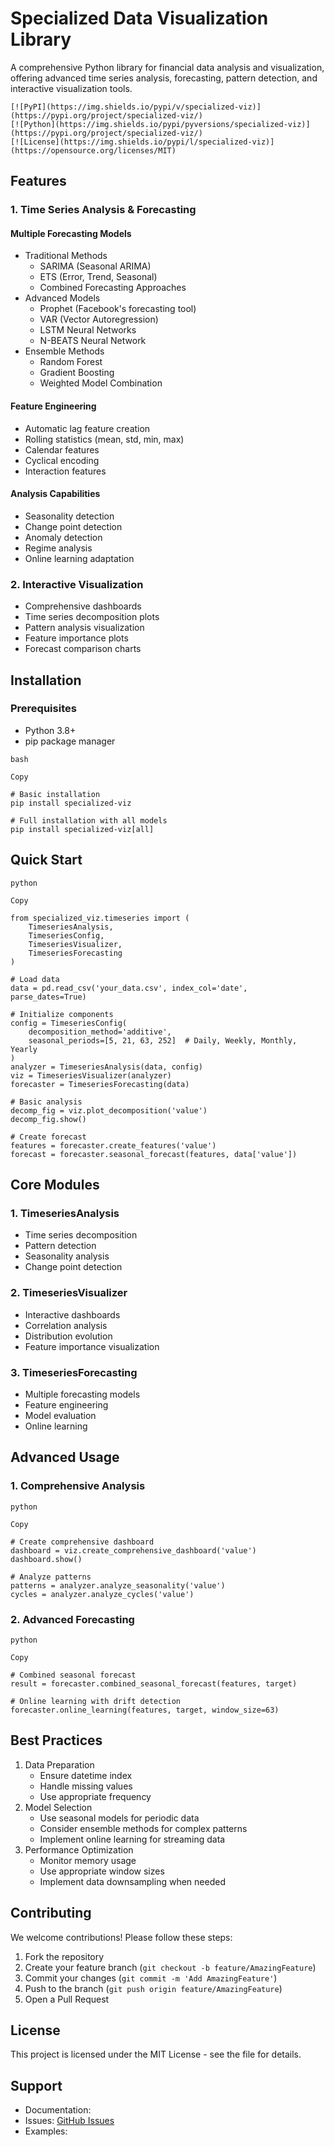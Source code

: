 # Specialized Data Visualization Library

A comprehensive Python library for financial data analysis and visualization, offering advanced time series analysis, forecasting, pattern detection, and interactive visualization tools.

```
[![PyPI](https://img.shields.io/pypi/v/specialized-viz)](https://pypi.org/project/specialized-viz/)
[![Python](https://img.shields.io/pypi/pyversions/specialized-viz)](https://pypi.org/project/specialized-viz/)
[![License](https://img.shields.io/pypi/l/specialized-viz)](https://opensource.org/licenses/MIT)
```

## Features

### 1. Time Series Analysis & Forecasting

#### Multiple Forecasting Models

- Traditional Methods
  - SARIMA (Seasonal ARIMA)
  - ETS (Error, Trend, Seasonal)
  - Combined Forecasting Approaches
- Advanced Models
  - Prophet (Facebook's forecasting tool)
  - VAR (Vector Autoregression)
  - LSTM Neural Networks
  - N-BEATS Neural Network
- Ensemble Methods
  - Random Forest
  - Gradient Boosting
  - Weighted Model Combination

#### Feature Engineering

- Automatic lag feature creation
- Rolling statistics (mean, std, min, max)
- Calendar features
- Cyclical encoding
- Interaction features

#### Analysis Capabilities

- Seasonality detection
- Change point detection
- Anomaly detection
- Regime analysis
- Online learning adaptation

### 2. Interactive Visualization

- Comprehensive dashboards
- Time series decomposition plots
- Pattern analysis visualization
- Feature importance plots
- Forecast comparison charts

## Installation

### Prerequisites

- Python 3.8+
- pip package manager

```
bash

Copy

# Basic installation
pip install specialized-viz

# Full installation with all models
pip install specialized-viz[all]
```

## Quick Start

```
python

Copy

from specialized_viz.timeseries import (
    TimeseriesAnalysis,
    TimeseriesConfig,
    TimeseriesVisualizer,
    TimeseriesForecasting
)

# Load data
data = pd.read_csv('your_data.csv', index_col='date', parse_dates=True)

# Initialize components
config = TimeseriesConfig(
    decomposition_method='additive',
    seasonal_periods=[5, 21, 63, 252]  # Daily, Weekly, Monthly, Yearly
)
analyzer = TimeseriesAnalysis(data, config)
viz = TimeseriesVisualizer(analyzer)
forecaster = TimeseriesForecasting(data)

# Basic analysis
decomp_fig = viz.plot_decomposition('value')
decomp_fig.show()

# Create forecast
features = forecaster.create_features('value')
forecast = forecaster.seasonal_forecast(features, data['value'])
```

## Core Modules

### 1. TimeseriesAnalysis

- Time series decomposition
- Pattern detection
- Seasonality analysis
- Change point detection

### 2. TimeseriesVisualizer

- Interactive dashboards
- Correlation analysis
- Distribution evolution
- Feature importance visualization

### 3. TimeseriesForecasting

- Multiple forecasting models
- Feature engineering
- Model evaluation
- Online learning

## Advanced Usage

### 1. Comprehensive Analysis

```
python

Copy

# Create comprehensive dashboard
dashboard = viz.create_comprehensive_dashboard('value')
dashboard.show()

# Analyze patterns
patterns = analyzer.analyze_seasonality('value')
cycles = analyzer.analyze_cycles('value')
```

### 2. Advanced Forecasting

```
python

Copy

# Combined seasonal forecast
result = forecaster.combined_seasonal_forecast(features, target)

# Online learning with drift detection
forecaster.online_learning(features, target, window_size=63)
```

## Best Practices

1. Data Preparation
   - Ensure datetime index
   - Handle missing values
   - Use appropriate frequency
2. Model Selection
   - Use seasonal models for periodic data
   - Consider ensemble methods for complex patterns
   - Implement online learning for streaming data
3. Performance Optimization
   - Monitor memory usage
   - Use appropriate window sizes
   - Implement data downsampling when needed

## Contributing

We welcome contributions! Please follow these steps:

1. Fork the repository
2. Create your feature branch (`git checkout -b feature/AmazingFeature`)
3. Commit your changes (`git commit -m 'Add AmazingFeature'`)
4. Push to the branch (`git push origin feature/AmazingFeature`)
5. Open a Pull Request

## License

This project is licensed under the MIT License - see the <LICENSE> file for details.

## Support

- Documentation: <docs/>
- Issues: [GitHub Issues](https://github.com/username/specialized-viz/issues)
- Examples: <examples/>